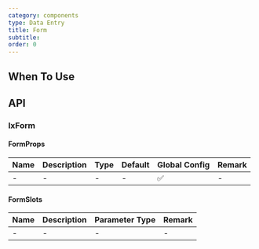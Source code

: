 ```yaml
---
category: components
type: Data Entry
title: Form
subtitle:
order: 0
---
```




## When To Use

## API

### IxForm

#### FormProps

| Name | Description | Type | Default | Global Config | Remark |
| --- | --- | --- | --- | --- | --- |
| - | - | - | - | ✅ | - |

#### FormSlots

| Name | Description | Parameter Type | Remark |
| --- | --- | --- | --- |
| - | - | - | - |
